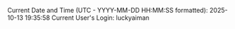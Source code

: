 Current Date and Time (UTC - YYYY-MM-DD HH:MM:SS formatted): 2025-10-13 19:35:58
Current User's Login: luckyaiman
